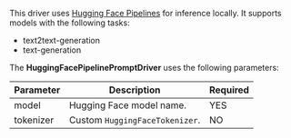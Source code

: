 This driver uses [Hugging Face Pipelines](https://huggingface.co/docs/transformers/main_classes/pipelines) for inference locally. It supports models with the following tasks:

- text2text-generation
- text-generation

The **HuggingFacePipelinePromptDriver** uses the following parameters:

| Parameter | Description                    | Required |
|-----------|--------------------------------|----------|
| model     | Hugging Face model name.       | YES      |
| tokenizer | Custom `HuggingFaceTokenizer`. | NO       |